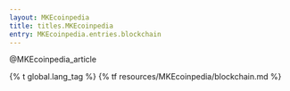 ```yaml
---
layout: MKEcoinpedia
title: titles.MKEcoinpedia
entry: MKEcoinpedia.entries.blockchain
---
```


@MKEcoinpedia_article

{% t global.lang_tag %}
{% tf resources/MKEcoinpedia/blockchain.md %}
